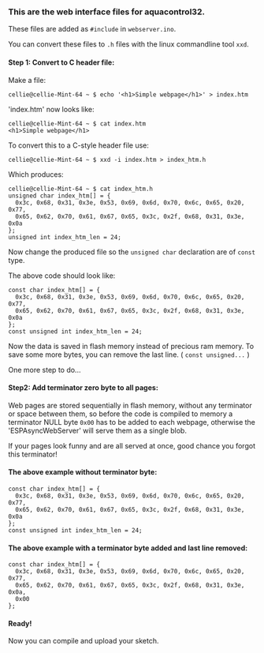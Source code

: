 ### This are the web interface files for aquacontrol32.

These files are added as `#include` in `webserver.ino`.

You can convert these files to `.h` files with the linux commandline tool `xxd`.

#### Step 1: Convert to C header file:

Make a file:

    cellie@cellie-Mint-64 ~ $ echo '<h1>Simple webpage</h1>' > index.htm

'index.htm' now looks like:

    cellie@cellie-Mint-64 ~ $ cat index.htm
    <h1>Simple webpage</h1>

To convert this to a C-style header file use:

    cellie@cellie-Mint-64 ~ $ xxd -i index.htm > index_htm.h

Which produces:

    cellie@cellie-Mint-64 ~ $ cat index_htm.h
    unsigned char index_htm[] = {
      0x3c, 0x68, 0x31, 0x3e, 0x53, 0x69, 0x6d, 0x70, 0x6c, 0x65, 0x20, 0x77,
      0x65, 0x62, 0x70, 0x61, 0x67, 0x65, 0x3c, 0x2f, 0x68, 0x31, 0x3e, 0x0a
    };
    unsigned int index_htm_len = 24;

Now change the produced file so the `unsigned char` declaration are of `const` type.

The above code should look like:

    const char index_htm[] = {
      0x3c, 0x68, 0x31, 0x3e, 0x53, 0x69, 0x6d, 0x70, 0x6c, 0x65, 0x20, 0x77,
      0x65, 0x62, 0x70, 0x61, 0x67, 0x65, 0x3c, 0x2f, 0x68, 0x31, 0x3e, 0x0a
    };
    const unsigned int index_htm_len = 24;

Now the data is saved in flash memory instead of precious ram memory.
To save some more bytes, you can remove the last line. ( `const unsigned...` )

One more step to do...

#### Step2: Add terminator zero byte to all pages:

Web pages are stored sequentially in flash memory, without any terminator or space between them, so before the code is compiled to memory a terminator NULL byte `0x00` has to be added to each webpage, otherwise the 'ESPAsyncWebServer' will serve them as a single blob.

If your pages look funny and are all served at once, good chance you forgot this terminator!

#### The above example without terminator byte:

    const char index_htm[] = {
      0x3c, 0x68, 0x31, 0x3e, 0x53, 0x69, 0x6d, 0x70, 0x6c, 0x65, 0x20, 0x77,
      0x65, 0x62, 0x70, 0x61, 0x67, 0x65, 0x3c, 0x2f, 0x68, 0x31, 0x3e, 0x0a
    };
    const unsigned int index_htm_len = 24;

#### The above example with a terminator byte added and last line removed:

    const char index_htm[] = {
      0x3c, 0x68, 0x31, 0x3e, 0x53, 0x69, 0x6d, 0x70, 0x6c, 0x65, 0x20, 0x77,
      0x65, 0x62, 0x70, 0x61, 0x67, 0x65, 0x3c, 0x2f, 0x68, 0x31, 0x3e, 0x0a,
      0x00
    };

#### Ready!

Now you can compile and upload your sketch.

